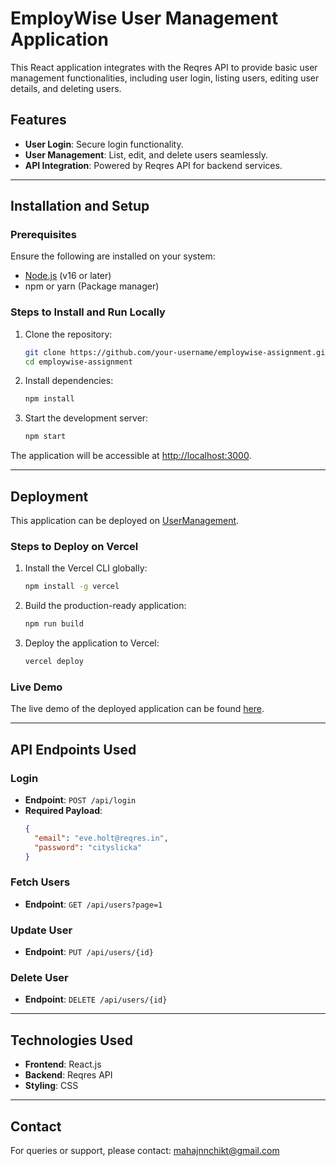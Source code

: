 # EmployWise User Management Application

This React application integrates with the Reqres API to provide basic user management functionalities, including user login, listing users, editing user details, and deleting users.

## Features
- **User Login**: Secure login functionality.
- **User Management**: List, edit, and delete users seamlessly.
- **API Integration**: Powered by Reqres API for backend services.

---

## Installation and Setup

### Prerequisites
Ensure the following are installed on your system:
- [Node.js](https://nodejs.org/) (v16 or later)
- npm or yarn (Package manager)

### Steps to Install and Run Locally
1. Clone the repository:
    ```bash
    git clone https://github.com/your-username/employwise-assignment.git
    cd employwise-assignment
    ```

2. Install dependencies:
    ```bash
    npm install
    ```

3. Start the development server:
    ```bash
    npm start
    ```

The application will be accessible at [http://localhost:3000](http://localhost:3000).

---

## Deployment

This application can be deployed on [UserManagement](https://usermanagement-umber.vercel.app/).

### Steps to Deploy on Vercel
1. Install the Vercel CLI globally:
    ```bash
    npm install -g vercel
    ```

2. Build the production-ready application:
    ```bash
    npm run build
    ```

3. Deploy the application to Vercel:
    ```bash
    vercel deploy
    ```

### Live Demo
The live demo of the deployed application can be found [here](https://vercel.com/).

---

## API Endpoints Used

### Login
- **Endpoint**: `POST /api/login`
- **Required Payload**:
    ```json
    {
      "email": "eve.holt@reqres.in",
      "password": "cityslicka"
    }
    ```

### Fetch Users
- **Endpoint**: `GET /api/users?page=1`

### Update User
- **Endpoint**: `PUT /api/users/{id}`

### Delete User
- **Endpoint**: `DELETE /api/users/{id}`

---

## Technologies Used
- **Frontend**: React.js
- **Backend**: Reqres API
- **Styling**: CSS 

---

## Contact
For queries or support, please contact: mahajnnchikt@gmail.com
